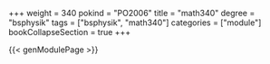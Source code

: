 +++
weight = 340
pokind = "PO2006"
title = "math340"
degree = "bsphysik"
tags = ["bsphysik", "math340"]
categories = ["module"]
bookCollapseSection = true
+++

{{< genModulePage >}}
